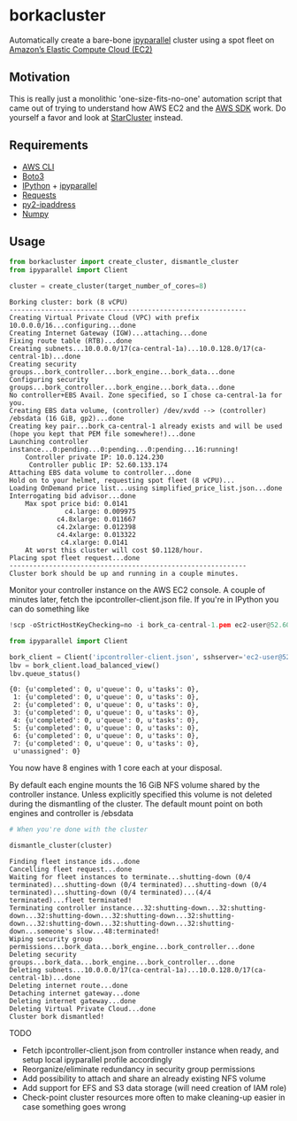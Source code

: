 # borkacluster
Automatically create a bare-bone [ipyparallel](https://github.com/ipython/ipyparallel) cluster using a spot fleet on [Amazon’s Elastic Compute Cloud (EC2)](https://aws.amazon.com/ec2/)

## Motivation
This is really just a monolithic 'one-size-fits-no-one' automation script that came out of trying to understand how AWS EC2 and the [AWS SDK](https://aws.amazon.com/sdk-for-python/) work. Do yourself a favor and look at [StarCluster](http://star.mit.edu/cluster/) instead.

## Requirements
* [AWS CLI](https://aws.amazon.com/cli/)
* [Boto3](https://aws.amazon.com/sdk-for-python/)
* [IPython](https://ipython.org/) + [ipyparallel](https://github.com/ipython/ipyparallel)
* [Requests](http://docs.python-requests.org/en/master/)
* [py2-ipaddress](https://pypi.python.org/pypi/py2-ipaddress)
* [Numpy](http://www.numpy.org)

## Usage

```python
from borkacluster import create_cluster, dismantle_cluster
from ipyparallel import Client

cluster = create_cluster(target_number_of_cores=8)
```

```
Borking cluster: bork (8 vCPU)
------------------------------------------------------------
Creating Virtual Private Cloud (VPC) with prefix 10.0.0.0/16...configuring...done
Creating Internet Gateway (IGW)...attaching...done
Fixing route table (RTB)...done
Creating subnets...10.0.0.0/17(ca-central-1a)...10.0.128.0/17(ca-central-1b)...done
Creating security groups...bork_controller...bork_engine...bork_data...done
Configuring security groups...bork_controller...bork_engine...bork_data...done
No controller+EBS Avail. Zone specified, so I chose ca-central-1a for you.
Creating EBS data volume, (controller) /dev/xvdd --> (controller) /ebsdata (16 GiB, gp2)...done
Creating key pair...bork_ca-central-1 already exists and will be used (hope you kept that PEM file somewhere!)...done
Launching controller instance...0:pending...0:pending...0:pending...16:running!
	Controller private IP: 10.0.124.230
	 Controller public IP: 52.60.133.174
Attaching EBS data volume to controller...done
Hold on to your helmet, requesting spot fleet (8 vCPU)...
Loading OnDemand price list...using simplified_price_list.json...done
Interrogating bid advisor...done
	Max spot price bid: 0.0141
	          c4.large: 0.009975
	        c4.8xlarge: 0.011667
	        c4.2xlarge: 0.012398
	        c4.4xlarge: 0.013322
	         c4.xlarge: 0.0141
	At worst this cluster will cost $0.1128/hour.
Placing spot fleet request...done
------------------------------------------------------------
Cluster bork should be up and running in a couple minutes.
```

Monitor your controller instance on the AWS EC2 console. A couple of minutes later, fetch the ipcontroller-client.json file. If you're in IPython you can do something like
```python
!scp -oStrictHostKeyChecking=no -i bork_ca-central-1.pem ec2-user@52.60.133.174:/ebsdata/profile_bork/security/ipcontroller-client.json .

from ipyparallel import Client

bork_client = Client('ipcontroller-client.json', sshserver='ec2-user@52.60.133.174', sshkey='bork_ca-central-1.pem')
lbv = bork_client.load_balanced_view()
lbv.queue_status()
```

```
{0: {u'completed': 0, u'queue': 0, u'tasks': 0},
 1: {u'completed': 0, u'queue': 0, u'tasks': 0},
 2: {u'completed': 0, u'queue': 0, u'tasks': 0},
 3: {u'completed': 0, u'queue': 0, u'tasks': 0},
 4: {u'completed': 0, u'queue': 0, u'tasks': 0},
 5: {u'completed': 0, u'queue': 0, u'tasks': 0},
 6: {u'completed': 0, u'queue': 0, u'tasks': 0},
 7: {u'completed': 0, u'queue': 0, u'tasks': 0},
 u'unassigned': 0}
```

You now have 8 engines with 1 core each at your disposal.

By default each engine mounts the 16 GiB NFS volume shared by the controller instance. Unless explicitly specified this volume is not deleted during the dismantling of the cluster. The default mount point on both engines and controller is /ebsdata

```python
# When you're done with the cluster

dismantle_cluster(cluster)
```

```
Finding fleet instance ids...done
Cancelling fleet request...done
Waiting for fleet instances to terminate...shutting-down (0/4 terminated)...shutting-down (0/4 terminated)...shutting-down (0/4 terminated)...shutting-down (0/4 terminated)...(4/4 terminated)...fleet terminated!
Terminating controller instance...32:shutting-down...32:shutting-down...32:shutting-down...32:shutting-down...32:shutting-down...32:shutting-down...32:shutting-down...32:shutting-down...someone's slow...48:terminated!
Wiping security group permissions...bork_data...bork_engine...bork_controller...done
Deleting security groups...bork_data...bork_engine...bork_controller...done
Deleting subnets...10.0.0.0/17(ca-central-1a)...10.0.128.0/17(ca-central-1b)...done
Deleting internet route...done
Detaching internet gateway...done
Deleting internet gateway...done
Deleting Virtual Private Cloud...done
Cluster bork dismantled!
```

TODO
* Fetch ipcontroller-client.json from controller instance when ready, and setup local ipyparallel profile accordingly
* Reorganize/eliminate redundancy in security group permissions
* Add possibility to attach and share an already existing NFS volume
* Add support for EFS and S3 data storage (will need creation of IAM role)
* Check-point cluster resources more often to make cleaning-up easier in case something goes wrong
